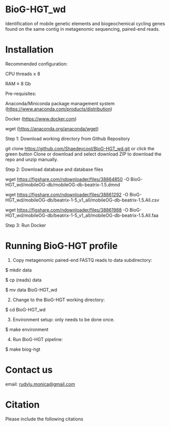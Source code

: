 # BioG-HGT_wd
Identification of mobile genetic elements and biogeochemical cycling genes found on the same contig in metagenomic sequencing, paired-end reads. 

# Installation
Recommended configuration:

CPU threads ≥ 8

RAM ≥ 8 Gb

Pre-requisites:

Anaconda/Miniconda package management system (https://www.anaconda.com/products/distribution)

Docker (https://www.docker.com)

wget (https://anaconda.org/anaconda/wget)

Step 1: Download working directory from Github Repository

git clone https://github.com/Shaedeycool/BioG-HGT_wd.git or click the green button Clone or download and select download ZIP to download the repo and unzip manually.

Step 2: Download database and database files

wget https://figshare.com/ndownloader/files/38864850 -O BioG-HGT_wd/mobileOG-db/mobileOG-db-beatrix-1.5.dmnd

wget https://figshare.com/ndownloader/files/38861292 -O BioG-HGT_wd/mobileOG-db/beatrix-1-5_v1_all/mobileOG-db-beatrix-1.5.All.csv

wget https://figshare.com/ndownloader/files/38861988 -O BioG-HGT_wd/mobileOG-db/beatrix-1-5_v1_all/mobileOG-db-beatrix-1.5.All.faa

Step 3: Run Docker

# Running BioG-HGT profile 

1. Copy metagenomic paired-end FASTQ reads to data subdirectory:

$ mkdir data

$ cp (reads) data

$ mv data BioG-HGT_wd

2. Change to the BioG-HGT working directory:

$ cd BioG-HGT_wd

3. Environment setup: only needs to be done once.

$ make environment

4. Run BioG-HGT pipeline:

$ make biog-hgt

# Contact us

email: rudylu.monica@gmail.com

# Citation
Please include the following citations 
